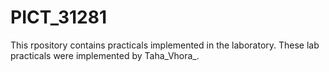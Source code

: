 # PICT_31281
This rpository contains practicals implemented in the laboratory.
These lab practicals were implemented by Taha_Vhora_.
